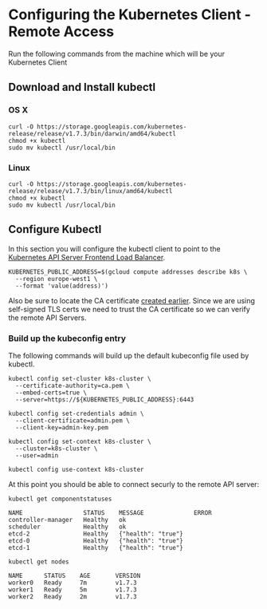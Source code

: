 # Configuring the Kubernetes Client - Remote Access

Run the following commands from the machine which will be your Kubernetes Client

## Download and Install kubectl

### OS X

```
curl -O https://storage.googleapis.com/kubernetes-release/release/v1.7.3/bin/darwin/amd64/kubectl
chmod +x kubectl
sudo mv kubectl /usr/local/bin
```

### Linux

```
curl -O https://storage.googleapis.com/kubernetes-release/release/v1.7.3/bin/linux/amd64/kubectl
chmod +x kubectl
sudo mv kubectl /usr/local/bin
```

## Configure Kubectl

In this section you will configure the kubectl client to point to the [Kubernetes API Server Frontend Load Balancer](04-kubernetes-controller.md#setup-kubernetes-api-server-frontend-load-balancer).

```
KUBERNETES_PUBLIC_ADDRESS=$(gcloud compute addresses describe k8s \
  --region europe-west1 \
  --format 'value(address)')
```

Also be sure to locate the CA certificate [created earlier](02-certificate-authority.md). Since we are using self-signed TLS certs we need to trust the CA certificate so we can verify the remote API Servers.

### Build up the kubeconfig entry

The following commands will build up the default kubeconfig file used by kubectl.

```
kubectl config set-cluster k8s-cluster \
  --certificate-authority=ca.pem \
  --embed-certs=true \
  --server=https://${KUBERNETES_PUBLIC_ADDRESS}:6443
```

```
kubectl config set-credentials admin \
  --client-certificate=admin.pem \
  --client-key=admin-key.pem
```

```
kubectl config set-context k8s-cluster \
  --cluster=k8s-cluster \
  --user=admin
```

```
kubectl config use-context k8s-cluster
```

At this point you should be able to connect securly to the remote API server:

```
kubectl get componentstatuses
```

```
NAME                 STATUS    MESSAGE              ERROR
controller-manager   Healthy   ok                   
scheduler            Healthy   ok                   
etcd-2               Healthy   {"health": "true"}   
etcd-0               Healthy   {"health": "true"}   
etcd-1               Healthy   {"health": "true"}  
```

```
kubectl get nodes
```

```
NAME      STATUS    AGE       VERSION
worker0   Ready     7m        v1.7.3
worker1   Ready     5m        v1.7.3
worker2   Ready     2m        v1.7.3
```

